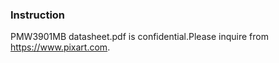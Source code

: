 ### Instruction

PMW3901MB datasheet.pdf is confidential.Please inquire from https://www.pixart.com.
